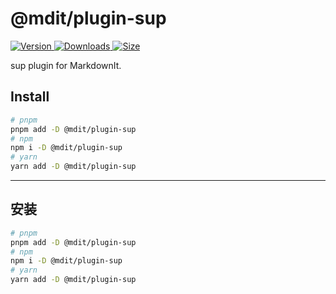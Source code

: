 # @mdit/plugin-sup

[![Version](https://img.shields.io/npm/v/@mdit/plugin-sup/next.svg?style=flat-square&logo=npm) ![Downloads](https://img.shields.io/npm/dm/@mdit/plugin-sup.svg?style=flat-square&logo=npm) ![Size](https://img.shields.io/bundlephobia/min/@mdit/plugin-sup?style=flat-square&logo=npm)](https://www.npmjs.com/package/@mdit/plugin-sup)

sup plugin for MarkdownIt.

## Install

```bash
# pnpm
pnpm add -D @mdit/plugin-sup
# npm
npm i -D @mdit/plugin-sup
# yarn
yarn add -D @mdit/plugin-sup
```

---

## 安装

```bash
# pnpm
pnpm add -D @mdit/plugin-sup
# npm
npm i -D @mdit/plugin-sup
# yarn
yarn add -D @mdit/plugin-sup
```
